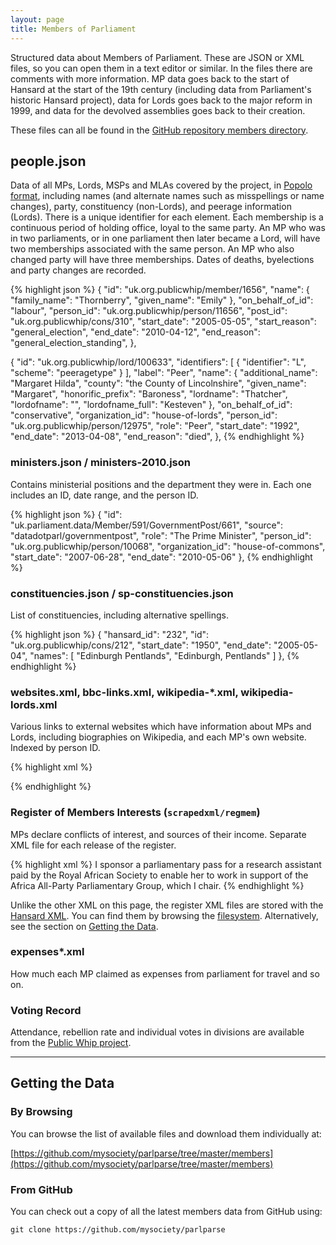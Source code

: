 ```yaml
---
layout: page
title: Members of Parliament
---
```


Structured data about Members of Parliament. These are JSON or XML files, so
you can open them in a text editor or similar. In the files there are comments
with more information. MP data goes back to the start of Hansard at the start
of the 19th century (including data from Parliament's historic Hansard
project), data for Lords goes back to the major reform in 1999, and data for
the devolved assemblies goes back to their creation.

These files can all be found in the
[GitHub repository members directory](https://github.com/mysociety/parlparse/tree/master/members).

## people.json

Data of all MPs, Lords, MSPs and MLAs covered by the project, in [Popolo
format](http://www.popoloproject.com), including names (and alternate names
such as misspellings or name changes), party, constituency (non-Lords), and
peerage information (Lords). There is a unique identifier for each element.
Each membership is a continuous period of holding office, loyal to the same
party. An MP who was in two parliaments, or in one parliament then later became
a Lord, will have two memberships associated with the same person. An MP who
also changed party will have three memberships. Dates of deaths, byelections
and party changes are recorded.

{% highlight json %}
{
  "id": "uk.org.publicwhip/member/1656",
  "name": {
    "family_name": "Thornberry",
    "given_name": "Emily"
  },
  "on_behalf_of_id": "labour",
  "person_id": "uk.org.publicwhip/person/11656",
  "post_id": "uk.org.publicwhip/cons/310",
  "start_date": "2005-05-05",
  "start_reason": "general_election",
  "end_date": "2010-04-12",
  "end_reason": "general_election_standing",
},

{
  "id": "uk.org.publicwhip/lord/100633",
  "identifiers": [
    {
      "identifier": "L",
      "scheme": "peeragetype"
    }
  ],
  "label": "Peer",
  "name": {
    "additional_name": "Margaret Hilda",
    "county": "the County of Lincolnshire",
    "given_name": "Margaret",
    "honorific_prefix": "Baroness",
    "lordname": "Thatcher",
    "lordofname": "",
    "lordofname_full": "Kesteven"
  },
  "on_behalf_of_id": "conservative",
  "organization_id": "house-of-lords",
  "person_id": "uk.org.publicwhip/person/12975",
  "role": "Peer",
  "start_date": "1992",
  "end_date": "2013-04-08",
  "end_reason": "died",
},
{% endhighlight %}

### ministers.json / ministers-2010.json

Contains ministerial positions and the department they were in. Each one
includes an ID, date range, and the person ID.

{% highlight json %}
{
  "id": "uk.parliament.data/Member/591/GovernmentPost/661",
  "source": "datadotparl/governmentpost",
  "role": "The Prime Minister",
  "person_id": "uk.org.publicwhip/person/10068",
  "organization_id": "house-of-commons",
  "start_date": "2007-06-28",
  "end_date": "2010-05-06"
},
{% endhighlight %}

### constituencies.json / sp-constituencies.json

List of constituencies, including alternative spellings.

{% highlight json %}
{
  "hansard_id": "232",
  "id": "uk.org.publicwhip/cons/212",
  "start_date": "1950",
  "end_date": "2005-05-04",
  "names": [
    "Edinburgh Pentlands",
    "Edinburgh, Pentlands"
  ]
},
{% endhighlight %}

### websites.xml, bbc-links.xml, wikipedia-*.xml, wikipedia-lords.xml

Various links to external websites which have information about MPs and Lords,
including biographies on Wikipedia, and each MP's own website. Indexed by
person ID.

{% highlight xml %}
<personinfo id="uk.org.publicwhip/person/10197" mp_website="http://www.frankfield.com" />

<personinfo id="uk.org.publicwhip/person/10777"
    bbc_profile_url="http://news.bbc.co.uk/democracylive/hi/representatives/profiles/25752.stm" />

<personinfo id="uk.org.publicwhip/person/10001"
    wikipedia_url="http://en.wikipedia.org/wiki/Diane_Abbott" />
{% endhighlight %}

### Register of Members Interests (`scrapedxml/regmem`)

MPs declare conflicts of interest, and sources of their income. Separate XML
file for each release of the register.

{% highlight xml %}
<regmem personid="uk.org.publicwhip/person/10029"
    memberid="uk.org.publicwhip/member/719" membername="Hugh Bayley"
    date="2005-04-11">
    <category type="4" name="Sponsorship or financial or material support">
        <item>I sponsor a parliamentary pass for a research assistant paid by
        the Royal African Society to enable her to work in support of the
        Africa All-Party Parliamentary Group, which I chair.</item>
    </category>
</regmem>
{% endhighlight %}

Unlike the other XML on this page, the register XML files are stored with the
[Hansard XML](hansard.html). You can find them by browsing the
[filesystem](http://www.theyworkforyou.com/pwdata/scrapedxml/regmem/). Alternatively, see the section on
[Getting the Data](hansard.html#getting_the_data).

### expenses*.xml

How much each MP claimed as expenses from parliament for travel and so on.

### Voting Record

Attendance, rebellion rate and individual votes in divisions are available from
the [Public Whip project](http://www.publicwhip.org.uk/project/data.php).

<hr>

## Getting the Data

### By Browsing

You can browse the list of available files and download them individually at:

[https://github.com/mysociety/parlparse/tree/master/members](https://github.com/mysociety/parlparse/tree/master/members)

### From GitHub

You can check out a copy of all the latest members data from GitHub using:

`git clone https://github.com/mysociety/parlparse`
